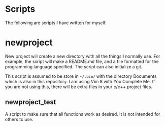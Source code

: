 # Scripts

The following are scripts I have written for myself.

# newproject

New project will create a new directory with all the things I normally use. For
example, the script will make a README.md file, and a file formatted for the
programming language specified.  The script can also initialize a git.

This script is assumed to be store in `~/.bin/` with the directory Documents
which is also in this repository. I am using Vim 8 with You Complete Me. If you
are not using this, there will be extra files in your c/c++ project files. 

## newproject_test

A script to make sure that all functions work as desired. It is not intended
for others to use.
